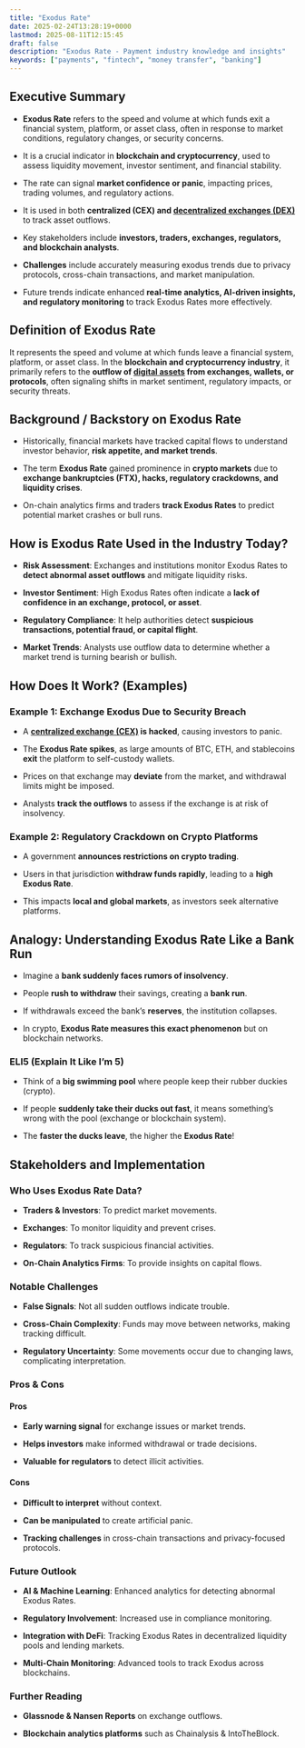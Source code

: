 ```yaml
---
title: "Exodus Rate"
date: 2025-02-24T13:28:19+0000
lastmod: 2025-08-11T12:15:45
draft: false
description: "Exodus Rate - Payment industry knowledge and insights"
keywords: ["payments", "fintech", "money transfer", "banking"]
---
```


## Executive Summary

- **Exodus Rate** refers to the speed and volume at which funds exit a financial system, platform, or asset class, often in response to market conditions, regulatory changes, or security concerns.

- It is a crucial indicator in **blockchain and cryptocurrency**, used to assess liquidity movement, investor sentiment, and financial stability.

- The rate can signal **market confidence or panic**, impacting prices, trading volumes, and regulatory actions.

- It is used in both **centralized (CEX) and [decentralized exchanges (DEX)](https://faisalkhanllc.xyz/resources/payments-wiki/d/decentralized-exchange-dex/)** to track asset outflows.

- Key stakeholders include **investors, traders, exchanges, regulators, and blockchain analysts**.

- **Challenges** include accurately measuring exodus trends due to privacy protocols, cross-chain transactions, and market manipulation.

- Future trends indicate enhanced **real-time analytics, AI-driven insights, and regulatory monitoring** to track Exodus Rates more effectively.

## Definition of Exodus Rate

It represents the speed and volume at which funds leave a financial system, platform, or asset class. In the **blockchain and cryptocurrency industry**, it primarily refers to the **outflow of [digital assets](https://faisalkhanllc.xyz/resources/payments-wiki/d/digital-assets/) from exchanges, wallets, or protocols**, often signaling shifts in market sentiment, regulatory impacts, or security threats.

## Background / Backstory on Exodus Rate

- Historically, financial markets have tracked capital flows to understand investor behavior, **risk appetite, and market trends**.

- The term **Exodus Rate** gained prominence in **crypto markets** due to **exchange bankruptcies (FTX), hacks, regulatory crackdowns, and liquidity crises**.

- On-chain analytics firms and traders **track Exodus Rates** to predict potential market crashes or bull runs.

## How is Exodus Rate Used in the Industry Today?

- **Risk Assessment**: Exchanges and institutions monitor Exodus Rates to **detect abnormal asset outflows** and mitigate liquidity risks.

- **Investor Sentiment**: High Exodus Rates often indicate a **lack of confidence in an exchange, protocol, or asset**.

- **Regulatory Compliance**: It help authorities detect **suspicious transactions, potential fraud, or capital flight**.

- **Market Trends**: Analysts use outflow data to determine whether a market trend is turning bearish or bullish.

## How Does It Work? (Examples)

### Example 1: Exchange Exodus Due to Security Breach

- A **[centralized exchange (CEX)](https://faisalkhanllc.xyz/resources/payments-wiki/c/centralized-exchange-cex/) is hacked**, causing investors to panic.

- The **Exodus Rate spikes**, as large amounts of BTC, ETH, and stablecoins **exit** the platform to self-custody wallets.

- Prices on that exchange may **deviate** from the market, and withdrawal limits might be imposed.

- Analysts **track the outflows** to assess if the exchange is at risk of insolvency.

### Example 2: Regulatory Crackdown on Crypto Platforms

- A government **announces restrictions on crypto trading**.

- Users in that jurisdiction **withdraw funds rapidly**, leading to a **high Exodus Rate**.

- This impacts **local and global markets**, as investors seek alternative platforms.

## Analogy: Understanding Exodus Rate Like a Bank Run

- Imagine a **bank suddenly faces rumors of insolvency**.

- People **rush to withdraw** their savings, creating a **bank run**.

- If withdrawals exceed the bank’s **reserves**, the institution collapses.

- In crypto, **Exodus Rate measures this exact phenomenon** but on blockchain networks.

### ELI5 (Explain It Like I’m 5)

- Think of a **big swimming pool** where people keep their rubber duckies (crypto).

- If people **suddenly take their ducks out fast**, it means something’s wrong with the pool (exchange or blockchain system).

- The **faster the ducks leave**, the higher the **Exodus Rate**!

## Stakeholders and Implementation

### Who Uses Exodus Rate Data?

- **Traders & Investors**: To predict market movements.

- **Exchanges**: To monitor liquidity and prevent crises.

- **Regulators**: To track suspicious financial activities.

- **On-Chain Analytics Firms**: To provide insights on capital flows.

### Notable Challenges

- **False Signals**: Not all sudden outflows indicate trouble.

- **Cross-Chain Complexity**: Funds may move between networks, making tracking difficult.

- **Regulatory Uncertainty**: Some movements occur due to changing laws, complicating interpretation.

### Pros & Cons

#### Pros

- **Early warning signal** for exchange issues or market trends.

- **Helps investors** make informed withdrawal or trade decisions.

- **Valuable for regulators** to detect illicit activities.

#### Cons

- **Difficult to interpret** without context.

- **Can be manipulated** to create artificial panic.

- **Tracking challenges** in cross-chain transactions and privacy-focused protocols.

### Future Outlook

- **AI & Machine Learning**: Enhanced analytics for detecting abnormal Exodus Rates.

- **Regulatory Involvement**: Increased use in compliance monitoring.

- **Integration with DeFi**: Tracking Exodus Rates in decentralized liquidity pools and lending markets.

- **Multi-Chain Monitoring**: Advanced tools to track Exodus across blockchains.

### Further Reading

- **Glassnode & Nansen Reports** on exchange outflows.

- **Blockchain analytics platforms** such as Chainalysis & IntoTheBlock.

###